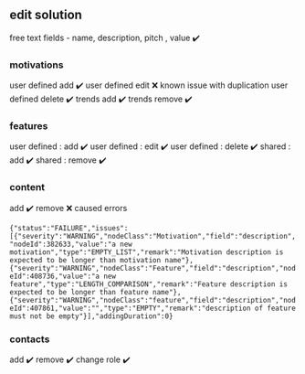 ## edit solution

free text fields - name, description, pitch , value ✔️

### motivations
user defined add ✔️
user defined edit :x: known issue with duplication 
user defined delete ✔️
trends add ✔️
trends remove ✔️

### features
user defined : add ✔️
user defined : edit ✔️
user defined : delete ✔️
shared : add ✔️
shared : remove ✔️

### content
add ✔️
remove :x: caused errors

`{"status":"FAILURE","issues":[{"severity":"WARNING","nodeClass":"Motivation","field":"description","nodeId":382633,"value":"a new motivation","type":"EMPTY_LIST","remark":"Motivation description is expected to be longer than motivation name"},{"severity":"WARNING","nodeClass":"Feature","field":"description","nodeId":408736,"value":"a new feature","type":"LENGTH_COMPARISON","remark":"Feature description is expected to be longer than feature name"},{"severity":"WARNING","nodeClass":"feature","field":"description","nodeId":407861,"value":"","type":"EMPTY","remark":"description of feature must not be empty"}],"addingDuration":0}`

### contacts
add ✔️
remove ✔️
change role ✔️



